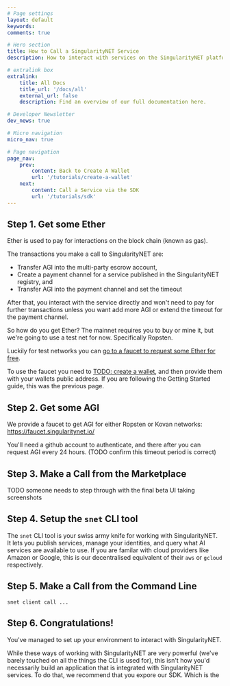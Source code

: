 ```yaml
---
# Page settings
layout: default
keywords:
comments: true

# Hero section
title: How to Call a SingularityNET Service
description: How to interact with services on the SingularityNET platform

# extralink box
extralink:
    title: All Docs
    title_url: '/docs/all'
    external_url: false
    description: Find an overview of our full documentation here.

# Developer Newsletter
dev_news: true

# Micro navigation
micro_nav: true

# Page navigation
page_nav:
    prev:
        content: Back to Create A Wallet
        url: '/tutorials/create-a-wallet'
    next:
        content: Call a Service via the SDK
        url: '/tutorials/sdk'
---
```


## Step 1. Get some Ether

Ether is used to pay for interactions on the block chain (known as gas).

The transactions you make a call to SingularityNET are:
- Transfer AGI into the multi-party escrow account,
- Create a payment channel for a service published in the SingularityNET registry, and
- Transfer AGI into the payment channel and set the timeout

After that, you interact with the service directly and won't need to pay for further transactions unless you want add more AGI
or extend the timeout for the payment channel.

So how do you get Ether? The mainnet requires you to buy or mine it, but we're going to use a test net for now. Specifically Ropsten.

Luckily for test networks you can [go to a faucet to request some Ether for free](https://faucet.ropsten.be/).

To use the faucet you need to [TODO: create a wallet](tutorials/create-a-wallet), and then provide them with your wallets public address.
If you are following the Getting Started guide, this was the previous page.

## Step 2. Get some AGI

We provide a faucet to get AGI for either Ropsten or Kovan networks: https://faucet.singularitynet.io/

You'll need a github account to authenticate, and there after you can request AGI every 24 hours. (TODO confirm this timeout period is correct)

## Step 3. Make a Call from the Marketplace

TODO someone needs to step through with the final beta UI taking screenshots

## Step 4. Setup the `snet` CLI tool

The `snet` CLI tool is your swiss army knife for working with SingularityNET. It lets you publish services, manage your identities, and query what AI services are available to use. If you are familar with cloud providers like Amazon or Google, this is our decentralised equivalent of their `aws` or `gcloud` respectively.

## Step 5. Make a Call from the Command Line

```
snet client call ...
```

## Step 6. Congratulations!

You've managed to set up your environment to interact with SingularityNET.

While these ways of working with SingularityNET are very powerful (we've barely touched on all the things the CLI is used for),
this isn't how you'd necessarily build an application that is integrated with SingularityNET services. To do that, we recommend 
that you expore our SDK. Which is the 
